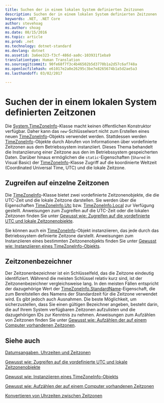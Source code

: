 ```yaml
---
title: Suchen der in einem lokalen System definierten Zeitzonen
description: Suchen der in einem lokalen System definierten Zeitzonen
keywords: .NET, .NET Core
author: stevehoag
ms.author: shoag
ms.date: 08/15/2016
ms.topic: article
ms.prod: .net
ms.technology: dotnet-standard
ms.devlang: dotnet
ms.assetid: 3a6ee323-f3cf-486d-aa0c-103931f1eba9
translationtype: Human Translation
ms.sourcegitcommit: 90fe68f7f3c4b46502b5d3770b1a2d57c6af748a
ms.openlocfilehash: e61017e2a0e26295c3be7e8265674b1a5d2ae5a3
ms.lasthandoff: 03/02/2017

---
```


# <a name="finding-the-time-zones-defined-on-a-local-system"></a>Suchen der in einem lokalen System definierten Zeitzonen

Die [System.TimeZoneInfo](xref:System.TimeZoneInfo)-Klasse macht keinen öffentlichen Konstruktor verfügbar. Daher kann das `new`-Schlüsselwort nicht zum Erstellen eines neuen [TimeZoneInfo](xref:System.TimeZoneInfo)-Objekts verwendet werden. Stattdessen werden [TimeZoneInfo](xref:System.TimeZoneInfo)-Objekte durch Abrufen von Informationen über vordefinierte Zeitzonen aus dem Betriebssystem instanziiert. Dieses Thema behandelt die Instanziierung einer Zeitzone aus den im Betriebssystem gespeicherten Daten. Darüber hinaus ermöglichen die `static`-Eigenschaften (`Shared` in Visual Basic) der [TimeZoneInfo](xref:System.TimeZoneInfo)-Klasse Zugriff auf die koordinierte Weltzeit (Coordinated Universal Time, UTC) und die lokale Zeitzone.

## <a name="accessing-individual-time-zones"></a>Zugreifen auf einzelne Zeitzonen

Die [TimeZoneInfo](xref:System.TimeZoneInfo)-Klasse bietet zwei vordefinierte Zeitzonenobjekte, die die UTC-Zeit und die lokale Zeitzone darstellen. Sie werden über die Eigenschaften [TimeZoneInfo.Utc](xref:System.TimeZoneInfo.Utc) bzw. [TimeZoneInfo.Local](xref:System.TimeZoneInfo.Local) zur Verfügung gestellt. Anweisungen zum Zugreifen auf die UTC-Zeit oder die lokalen Zeitzonen finden Sie unter [Gewusst wie: Zugreifen auf die vordefinierte UTC und lokale Zeitzonenobjekte](access-utc-and-local.md). 

Sie können auch ein [TimeZoneInfo](xref:System.TimeZoneInfo)-Objekt instanziieren, das jede durch das Betriebssystem definierte Zeitzone darstellt. Anweisungen zum Instanziieren eines bestimmten Zeitzonenobjekts finden Sie unter [Gewusst wie: Instanziieren eines TimeZoneInfo-Objekts](instantiate-time-zone-info.md).

## <a name="time-zone-identifiers"></a>Zeitzonenbezeichner

Der Zeitzonenbezeichner ist ein Schlüsselfeld, das die Zeitzone eindeutig identifiziert. Während die meisten Schlüssel relativ kurz sind, ist der Zeitzonenbezeichner vergleichsweise lang. In den meisten Fällen entspricht der dazugehörige Wert der [TimeZoneInfo.StandardName](xref:System.TimeZoneInfo.StandardName)-Eigenschaft, die zum Bereitstellen des Namens der Standardzeit für die Zeitzone verwendet wird. Es gibt jedoch auch Ausnahmen. Die beste Möglichkeit, um sicherzustellen, dass Sie einen gültigen Bezeichner angeben, besteht darin, die auf Ihrem System verfügbaren Zeitzonen aufzulisten und die dazugehörigen IDs zur Kenntnis zu nehmen. Anweisungen zum Aufzählen von Zeitzonen finden Sie unter [Gewusst wie: Aufzählen der auf einem Computer vorhandenen Zeitzonen](enumerate-time-zones.md).

## <a name="see-also"></a>Siehe auch

[Datumsangaben, Uhrzeiten und Zeitzonen](index.md)

[Gewusst wie: Zugreifen auf die vordefinierte UTC und lokale Zeitzonenobjekte](access-utc-and-local.md)

[Gewusst wie: Instanziieren eines TimeZoneInfo-Objekts](instantiate-time-zone-info.md)

[Gewusst wie: Aufzählen der auf einem Computer vorhandenen Zeitzonen](enumerate-time-zones.md)

[Konvertieren von Uhrzeiten zwischen Zeitzonen](converting-between-time-zones.md)
